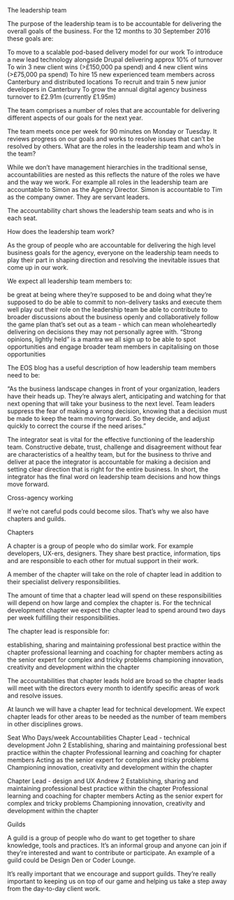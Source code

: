
The leadership team

The purpose of the leadership team is to be accountable for delivering the overall goals of the business. For the 12 months to 30 September 2016 these goals are:

To move to a scalable pod-based delivery model for our work
To introduce a new lead technology alongside Drupal delivering approx 10% of turnover
To win 3 new client wins (>£150,000 pa spend) and 4 new client wins (>£75,000 pa spend)
To hire 15 new experienced team members across Canterbury and distributed locations
To recruit and train 5 new junior developers in Canterbury
To grow the annual digital agency business turnover to £2.91m (currently £1.95m)

The team comprises a number of roles  that are accountable for delivering different aspects of our goals for the next year. 

The team meets once per week for 90 minutes on Monday or Tuesday. It reviews progress on our goals and works to resolve issues that can’t be resolved by others.
What are the roles in the leadership team and who’s in the team?

While we don’t have management hierarchies in the traditional sense, accountabilities are nested as this reflects the nature of the roles we have and the way we work. For example all roles in the leadership team are accountable to Simon as the Agency Director. Simon is accountable to Tim as the company owner. They are servant leaders. 

The accountability chart shows the leadership team seats and who is in each seat.

How does the leadership team work?

As the group of people who are accountable for delivering the high level business goals for the agency, everyone on the leadership team needs to play their part in shaping direction and resolving the inevitable issues that come up in our work.

We expect all leadership team members to:

be great at being where they’re supposed to be and doing what they’re supposed to do
be able to commit to non-delivery tasks and execute them well
play out their role on the leadership team 
be able to contribute to broader discussions about the business openly and collaboratively
follow the game plan that’s set out as a team - which can mean wholeheartedly delivering on decisions they may not personally agree with. “Strong opinions, lightly held” is a mantra we all sign up to
be able to spot opportunities and engage broader team members in capitalising on those opportunities

The EOS blog has a useful description of how leadership team members need to be:

“As the business landscape changes in front of your organization, leaders have their heads up. They’re always alert, anticipating and watching for that next opening that will take your business to the next level. Team leaders suppress the fear of making a wrong decision, knowing that a decision must be made to keep the team moving forward. So they decide, and adjust quickly to correct the course if the need arises.”

The integrator seat is vital for the effective functioning of the leadership team. Constructive debate, trust, challenge and disagreement without fear are characteristics of a healthy team, but for the business to thrive and deliver at pace the integrator is accountable for making a decision and setting clear direction that is right for the entire business. In short, the integrator has the final word on leadership team decisions and how things move forward.

Cross-agency working

If we’re not careful pods could become silos. That’s why we also have chapters and guilds.

Chapters

A chapter is a group of people who do similar work. For example developers, UX-ers, designers. They share best practice, information, tips and are responsible to each other for mutual support in their work.

A member of the chapter will take on the role of chapter lead in addition to their specialist delivery responsibilities. 

The amount of time that a chapter lead will spend on these responsibilities will depend on how large and complex the chapter is. For the technical development chapter we expect the chapter lead to spend around two days per week fulfilling their responsibilities.

The chapter lead is responsible for:

establishing, sharing and maintaining professional best practice within the chapter 
professional learning and coaching for chapter members
acting as the senior expert for complex and tricky problems
championing innovation, creativity and development within the chapter

The accountabilities that chapter leads hold are broad so the chapter leads will meet with the directors every month to identify specific areas of work and resolve issues.

At launch we will have a chapter lead for technical development. We expect chapter leads for other areas to be needed as the number of team members in other disciplines grows.

Seat
Who
Days/week
Accountabilities
Chapter Lead - technical development
John
2
Establishing, sharing and maintaining professional best practice within the chapter 
Professional learning and coaching for chapter members
Acting as the senior expert for complex and tricky problems
Championing innovation, creativity and development within the chapter

Chapter Lead - design and UX
Andrew
2
Establishing, sharing and maintaining professional best practice within the chapter 
Professional learning and coaching for chapter members
Acting as the senior expert for complex and tricky problems
Championing innovation, creativity and development within the chapter

Guilds

A guild is a group of people who do want to get together to share knowledge, tools and practices. It’s an informal group and anyone can join if they’re interested and want to contribute or participate. An example of a guild could be Design Den or Coder Lounge.

It’s really important that we encourage and support guilds. They’re really important to keeping us on top of our game and helping us take a step away from the day-to-day client work.





